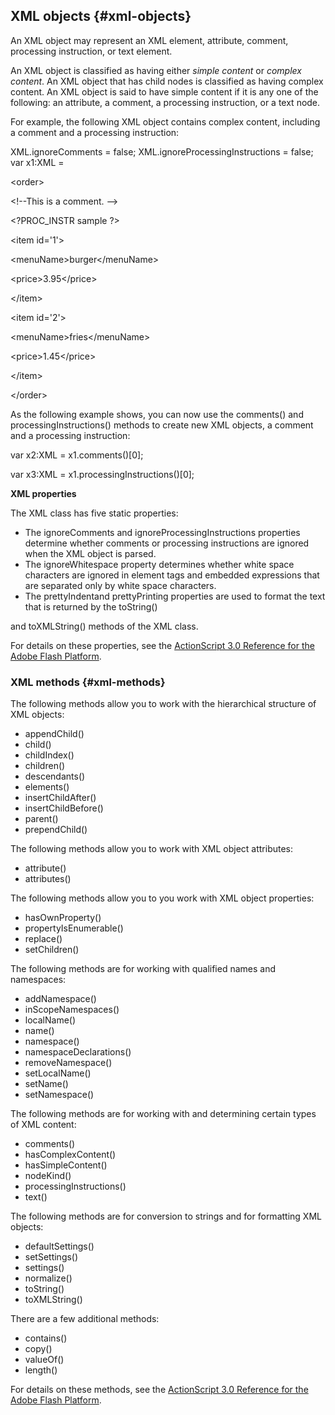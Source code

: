 ## XML objects {#xml-objects}

An XML object may represent an XML element, attribute, comment, processing instruction, or text element.

An XML object is classified as having either _simple content_ or _complex content_. An XML object that has child nodes is classified as having complex content. An XML object is said to have simple content if it is any one of the following: an attribute, a comment, a processing instruction, or a text node.

For example, the following XML object contains complex content, including a comment and a processing instruction:

XML.ignoreComments = false; XML.ignoreProcessingInstructions = false; var x1:XML =

&lt;order&gt;

&lt;!--This is a comment. --&gt;

&lt;?PROC_INSTR sample ?&gt;

&lt;item id=&#039;1&#039;&gt;

&lt;menuName&gt;burger&lt;/menuName&gt;

&lt;price&gt;3.95&lt;/price&gt;

&lt;/item&gt;

&lt;item id=&#039;2&#039;&gt;

&lt;menuName&gt;fries&lt;/menuName&gt;

&lt;price&gt;1.45&lt;/price&gt;

&lt;/item&gt;

&lt;/order&gt;

As the following example shows, you can now use the comments() and processingInstructions() methods to create new XML objects, a comment and a processing instruction:

var x2:XML = x1.comments()[0];

var x3:XML = x1.processingInstructions()[0];

**XML properties**

The XML class has five static properties:

*   The ignoreComments and ignoreProcessingInstructions properties determine whether comments or processing instructions are ignored when the XML object is parsed.
*   The ignoreWhitespace property determines whether white space characters are ignored in element tags and embedded expressions that are separated only by white space characters.
*   The prettyIndentand prettyPrinting properties are used to format the text that is returned by the toString()

and toXMLString() methods of the XML class.

For details on these properties, see the [ActionScript 3.0 Reference for the Adobe Flash Platform](http://help.adobe.com/en_US/FlashPlatform/reference/actionscript/3/index.html).

### XML methods {#xml-methods}

The following methods allow you to work with the hierarchical structure of XML objects:

*   appendChild()
*   child()
*   childIndex()
*   children()
*   descendants()
*   elements()
*   insertChildAfter()
*   insertChildBefore()
*   parent()
*   prependChild()

The following methods allow you to work with XML object attributes:

*   attribute()
*   attributes()

The following methods allow you to you work with XML object properties:

*   hasOwnProperty()
*   propertyIsEnumerable()
*   replace()
*   setChildren()

The following methods are for working with qualified names and namespaces:

*   addNamespace()
*   inScopeNamespaces()
*   localName()
*   name()
*   namespace()
*   namespaceDeclarations()
*   removeNamespace()
*   setLocalName()
*   setName()
*   setNamespace()

The following methods are for working with and determining certain types of XML content:

*   comments()
*   hasComplexContent()
*   hasSimpleContent()
*   nodeKind()
*   processingInstructions()
*   text()

The following methods are for conversion to strings and for formatting XML objects:

*   defaultSettings()
*   setSettings()
*   settings()
*   normalize()
*   toString()
*   toXMLString()

There are a few additional methods:

*   contains()
*   copy()
*   valueOf()
*   length()

For details on these methods, see the [ActionScript 3.0 Reference for the Adobe Flash Platform](http://help.adobe.com/en_US/FlashPlatform/reference/actionscript/3/index.html).